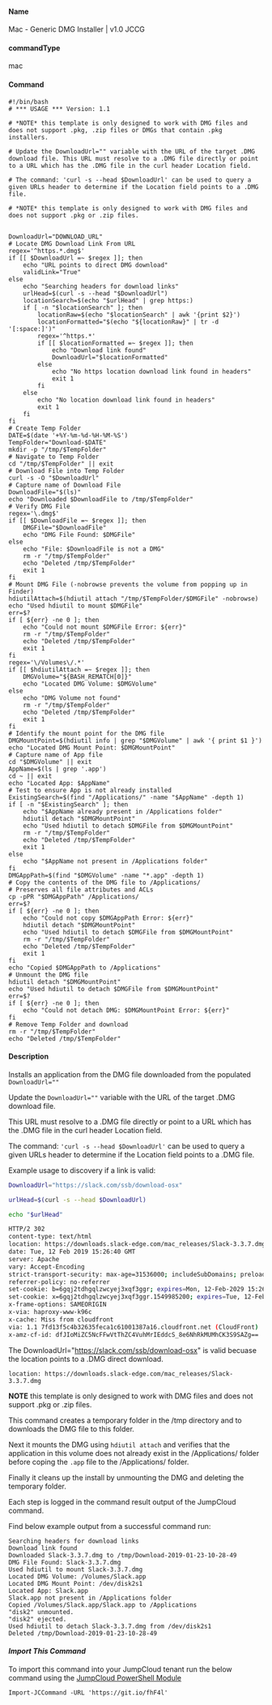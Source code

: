 #### Name

Mac - Generic DMG Installer | v1.0 JCCG

#### commandType

mac

#### Command

```
#!/bin/bash
# *** USAGE *** Version: 1.1

# *NOTE* this template is only designed to work with DMG files and does not support .pkg, .zip files or DMGs that contain .pkg installers.

# Update the DownloadUrl="" variable with the URL of the target .DMG download file. This URL must resolve to a .DMG file directly or point to a URL which has the .DMG file in the curl header Location field.

# The command: 'curl -s --head $DownloadUrl' can be used to query a given URLs header to determine if the Location field points to a .DMG file.

# *NOTE* this template is only designed to work with DMG files and does not support .pkg or .zip files.


DownloadUrl="DOWNLOAD_URL"
# Locate DMG Download Link From URL
regex='^https.*.dmg$'
if [[ $DownloadUrl =~ $regex ]]; then
    echo "URL points to direct DMG download"
    validLink="True"
else
    echo "Searching headers for download links"
    urlHead=$(curl -s --head "$DownloadUrl")
    locationSearch=$(echo "$urlHead" | grep https:)
    if [ -n "$locationSearch" ]; then
        locationRaw=$(echo "$locationSearch" | awk '{print $2}')
        locationFormatted="$(echo "${locationRaw}" | tr -d '[:space:]')"
        regex='^https.*'
        if [[ $locationFormatted =~ $regex ]]; then
            echo "Download link found"
            DownloadUrl="$locationFormatted"
        else
            echo "No https location download link found in headers"
            exit 1
        fi
    else
        echo "No location download link found in headers"
        exit 1
    fi
fi
# Create Temp Folder
DATE=$(date '+%Y-%m-%d-%H-%M-%S')
TempFolder="Download-$DATE"
mkdir -p "/tmp/$TempFolder"
# Navigate to Temp Folder
cd "/tmp/$TempFolder" || exit
# Download File into Temp Folder
curl -s -O "$DownloadUrl"
# Capture name of Download File
DownloadFile="$(ls)"
echo "Downloaded $DownloadFile to /tmp/$TempFolder"
# Verify DMG File
regex='\.dmg$'
if [[ $DownloadFile =~ $regex ]]; then
    DMGFile="$DownloadFile"
    echo "DMG File Found: $DMGFile"
else
    echo "File: $DownloadFile is not a DMG"
    rm -r "/tmp/$TempFolder"
    echo "Deleted /tmp/$TempFolder"
    exit 1
fi
# Mount DMG File (-nobrowse prevents the volume from popping up in Finder)
hdiutilAttach=$(hdiutil attach "/tmp/$TempFolder/$DMGFile" -nobrowse)
echo "Used hdiutil to mount $DMGFile"
err=$?
if [ ${err} -ne 0 ]; then
    echo "Could not mount $DMGFile Error: ${err}"
    rm -r "/tmp/$TempFolder"
    echo "Deleted /tmp/$TempFolder"
    exit 1
fi
regex='\/Volumes\/.*'
if [[ $hdiutilAttach =~ $regex ]]; then
    DMGVolume="${BASH_REMATCH[0]}"
    echo "Located DMG Volume: $DMGVolume"
else
    echo "DMG Volume not found"
    rm -r "/tmp/$TempFolder"
    echo "Deleted /tmp/$TempFolder"
    exit 1
fi
# Identify the mount point for the DMG file
DMGMountPoint=$(hdiutil info | grep "$DMGVolume" | awk '{ print $1 }')
echo "Located DMG Mount Point: $DMGMountPoint"
# Capture name of App file
cd "$DMGVolume" || exit
AppName=$(ls | grep '.app')
cd ~ || exit
echo "Located App: $AppName"
# Test to ensure App is not already installed
ExistingSearch=$(find "/Applications/" -name "$AppName" -depth 1)
if [ -n "$ExistingSearch" ]; then
    echo "$AppName already present in /Applications folder"
    hdiutil detach "$DMGMountPoint"
    echo "Used hdiutil to detach $DMGFile from $DMGMountPoint"
    rm -r "/tmp/$TempFolder"
    echo "Deleted /tmp/$TempFolder"
    exit 1
else
    echo "$AppName not present in /Applications folder"
fi
DMGAppPath=$(find "$DMGVolume" -name "*.app" -depth 1)
# Copy the contents of the DMG file to /Applications/
# Preserves all file attributes and ACLs
cp -pPR "$DMGAppPath" /Applications/
err=$?
if [ ${err} -ne 0 ]; then
    echo "Could not copy $DMGAppPath Error: ${err}"
    hdiutil detach "$DMGMountPoint"
    echo "Used hdiutil to detach $DMGFile from $DMGMountPoint"
    rm -r "/tmp/$TempFolder"
    echo "Deleted /tmp/$TempFolder"
    exit 1
fi
echo "Copied $DMGAppPath to /Applications"
# Unmount the DMG file
hdiutil detach "$DMGMountPoint"
echo "Used hdiutil to detach $DMGFile from $DMGMountPoint"
err=$?
if [ ${err} -ne 0 ]; then
    echo "Could not detach DMG: $DMGMountPoint Error: ${err}"
fi
# Remove Temp Folder and download
rm -r "/tmp/$TempFolder"
echo "Deleted /tmp/$TempFolder"
```

#### Description

Installs an application from the DMG file downloaded from the populated `DownloadUrl=""`

Update the `DownloadUrl=""` variable with the URL of the target .DMG download file.

This URL must resolve to a .DMG file directly or point to a URL which has the .DMG file in the curl header Location field.

The command: `'curl -s --head $DownloadUrl'` can be used to query a given URLs header to determine if the Location field points to a .DMG file.

Example usage to discovery if a link is valid:

```bash
DownloadUrl="https://slack.com/ssb/download-osx"

urlHead=$(curl -s --head $DownloadUrl)

echo "$urlHead"

HTTP/2 302
content-type: text/html
location: https://downloads.slack-edge.com/mac_releases/Slack-3.3.7.dmg
date: Tue, 12 Feb 2019 15:26:40 GMT
server: Apache
vary: Accept-Encoding
strict-transport-security: max-age=31536000; includeSubDomains; preload
referrer-policy: no-referrer
set-cookie: b=6gqj2tdhgqlzwcyej3xqf3ggr; expires=Mon, 12-Feb-2029 15:26:40 GMT; Max-Age=315619200; path=/; domain=.slack.com
set-cookie: x=6gqj2tdhgqlzwcyej3xqf3ggr.1549985200; expires=Tue, 12-Feb-2019 15:41:40 GMT; Max-Age=900; path=/; domain=.slack.com
x-frame-options: SAMEORIGIN
x-via: haproxy-www-k96c
x-cache: Miss from cloudfront
via: 1.1 7fd13f5c4b32635feca1c61001387a16.cloudfront.net (CloudFront)
x-amz-cf-id: dfJIoMiZC5NcFFwVtThZC4VuhMrIEddcS_8e6NhRkMUMhCK3S9SAZg==
```

The DownloadUrl="https://slack.com/ssb/download-osx" is valid becuase the location points to a .DMG direct download.

`location: https://downloads.slack-edge.com/mac_releases/Slack-3.3.7.dmg`

**NOTE** this template is only designed to work with DMG files and does not support .pkg or .zip files.

This command creates a temporary folder in the /tmp directory and to downloads the DMG file to this folder.

Next it mounts the DMG using `hdiutil attach` and verifies that the application in this volume does not already exist in the /Applications/ folder before coping the `.app` file to the /Applications/ folder.

Finally it cleans up the install by unmounting the DMG and deleting the temporary folder.

Each step is logged in the command result output of the JumpCloud command.

Find below example output from a successful command run:

```
Searching headers for download links
Download link found
Downloaded Slack-3.3.7.dmg to /tmp/Download-2019-01-23-10-28-49
DMG File Found: Slack-3.3.7.dmg
Used hdiutil to mount Slack-3.3.7.dmg
Located DMG Volume: /Volumes/Slack.app
Located DMG Mount Point: /dev/disk2s1
Located App: Slack.app
Slack.app not present in /Applications folder
Copied /Volumes/Slack.app/Slack.app to /Applications
"disk2" unmounted.
"disk2" ejected.
Used hdiutil to detach Slack-3.3.7.dmg from /dev/disk2s1
Deleted /tmp/Download-2019-01-23-10-28-49
```

#### *Import This Command*

To import this command into your JumpCloud tenant run the below command using the [JumpCloud PowerShell Module](https://github.com/TheJumpCloud/support/wiki/Installing-the-JumpCloud-PowerShell-Module)

```
Import-JCCommand -URL 'https://git.io/fhF4l'
```
